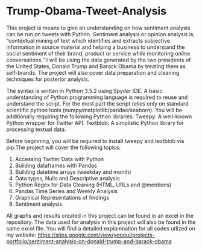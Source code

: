 # Trump-Obama-Tweet-Analysis
This project is means to give an understanding on how sentiment analysis can be run on tweets with Python. Sentiment analysis or opinion analysis is; “contextual mining of text which identifies and extracts subjective information in source material and helping a business to understand the social sentiment of their brand, product or service while monitoring online conversations.” I will be using the data generated by the two presidents of the United States, Donald Trump and Barack Obama by treating them as self-brands. The project will also cover data preparation and cleaning techniques for posterior analysis. 

The syntax is written in Python 3.5.2 using Spyder IDE. A basic understanding of Python programming language is required to reuse and understand the script. For the most part the script relies only on standard scientific python tools (numpy/matplotlib/pandas/seaborn). You will be additionally requiring the following Python libraries:
Tweepy: A well-known Python wrapper for Twitter API.
Textblob: A simplistic Python library for processing textual data. 

Before beginning, you will be required to install tweepy and textblob via pip.The project will cover the following topics:
1. Accessing Twitter Data with Python
2. Building dataframes with Pandas
3. Building datetime arrays (weekday and month)
4. Data types, Nulls and Descriptive analysis
5. Python Regex for Data Cleaning (HTML, URLs and @mentions)
6. Pandas Time Series and Weekly Analysis
7. Graphical Representations of findings
8. Sentiment analysis

All graphs and results created in this project can be found in an excel in the repository. The data used for analysis in this project will also be found in the same excel file. You will find a detailed explamnation for all codes utlized on my website:
https://sites.google.com/view/yooqui/projects-portfolio/sentiment-analysis-on-donald-trump-and-barack-obama
